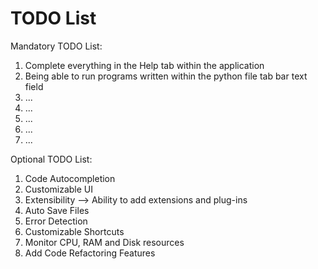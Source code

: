 # TODO List

Mandatory TODO List:
1. Complete everything in the Help tab within the application
2. Being able to run programs written within the python file tab bar text field
3. ...
4. ...
5. ...
6. ...
7. ...

Optional TODO List:
1. Code Autocompletion
2. Customizable UI
3. Extensibility --> Ability to add extensions and plug-ins
4. Auto Save Files
5. Error Detection
6. Customizable Shortcuts
7. Monitor CPU, RAM and Disk resources
8. Add Code Refactoring Features